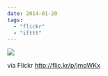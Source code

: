 ```yaml
---
date: 2014-01-20
tags: 
  - "flickr"
  - "ifttt"
---
```


![](http://farm6.staticflickr.com/5483/12045618613_ec60629af8_b.jpg)  

  
  
via Flickr http://flic.kr/p/jmqWKx
